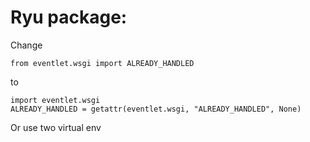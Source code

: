 # Ryu package:
Change 
```
from eventlet.wsgi import ALREADY_HANDLED 
```
to
```
import eventlet.wsgi
ALREADY_HANDLED = getattr(eventlet.wsgi, "ALREADY_HANDLED", None)
```

Or use two virtual env
